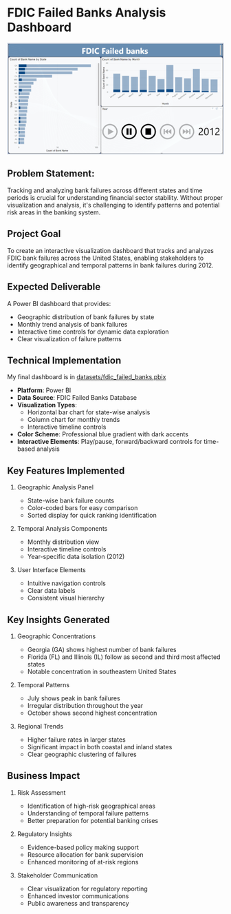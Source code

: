 # FDIC Failed Banks Analysis Dashboard

![FDIC Failed Banks Analysis Dashboard](./datasets/images/fdic.PNG)

## Problem Statement: 
Tracking and analyzing bank failures across different states and time periods is crucial for understanding financial sector stability. Without proper visualization and analysis, it's challenging to identify patterns and potential risk areas in the banking system.

## Project Goal
To create an interactive visualization dashboard that tracks and analyzes FDIC bank failures across the United States, enabling stakeholders to identify geographical and temporal patterns in bank failures during 2012.

## Expected Deliverable
A Power BI dashboard that provides:
- Geographic distribution of bank failures by state
- Monthly trend analysis of bank failures
- Interactive time controls for dynamic data exploration
- Clear visualization of failure patterns

## Technical Implementation
My final dashboard is in [datasets/fdic_failed_banks.pbix](datasets/fdic_failed_banks.pbix)
- **Platform**: Power BI
- **Data Source**: FDIC Failed Banks Database
- **Visualization Types**:
  - Horizontal bar chart for state-wise analysis
  - Column chart for monthly trends
  - Interactive timeline controls
- **Color Scheme**: Professional blue gradient with dark accents
- **Interactive Elements**: Play/pause, forward/backward controls for time-based analysis

## Key Features Implemented
1. Geographic Analysis Panel
   - State-wise bank failure counts
   - Color-coded bars for easy comparison
   - Sorted display for quick ranking identification

2. Temporal Analysis Components
   - Monthly distribution view
   - Interactive timeline controls
   - Year-specific data isolation (2012)

3. User Interface Elements
   - Intuitive navigation controls
   - Clear data labels
   - Consistent visual hierarchy

## Key Insights Generated
1. Geographic Concentrations
   - Georgia (GA) shows highest number of bank failures
   - Florida (FL) and Illinois (IL) follow as second and third most affected states
   - Notable concentration in southeastern United States

2. Temporal Patterns
   - July shows peak in bank failures
   - Irregular distribution throughout the year
   - October shows second highest concentration

3. Regional Trends
   - Higher failure rates in larger states
   - Significant impact in both coastal and inland states
   - Clear geographic clustering of failures

## Business Impact

1. Risk Assessment
   - Identification of high-risk geographical areas
   - Understanding of temporal failure patterns
   - Better preparation for potential banking crises

2. Regulatory Insights
   - Evidence-based policy making support
   - Resource allocation for bank supervision
   - Enhanced monitoring of at-risk regions

3. Stakeholder Communication
   - Clear visualization for regulatory reporting
   - Enhanced investor communications
   - Public awareness and transparency